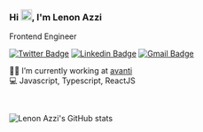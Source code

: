 ### Hi <img src="https://media.giphy.com/media/hvRJCLFzcasrR4ia7z/giphy.gif" width="20px">, I'm Lenon Azzi
Frontend Engineer

[![Twitter Badge](https://img.shields.io/badge/-@lenonazzi-2d175f?style=flat-square&labelColor=2d175f&logo=twitter&logoColor=white&link=https://twitter.com/lenonazzi)](https://twitter.com/lenonazzi) 
[![Linkedin Badge](https://img.shields.io/badge/-Lenon%20Azzi-2d175f?style=flat-square&logo=Linkedin&logoColor=white&link=https://www.linkedin.com/in/lenonazzi/)](https://www.linkedin.com/in/lenonazzi/) 
[![Gmail Badge](https://img.shields.io/badge/-azzilenon@gmail.com-2d175f?style=flat-square&logo=Gmail&logoColor=white&link=mailto:azzilenon@gmail.com)](mailto:azzilenon@gmail.com)

:man_technologist: I’m currently working at [avanti](https://github.com/avanti) <br/>
:computer: Javascript, Typescript, ReactJS

<br/>

![Lenon Azzi's GitHub stats](https://github-readme-stats.vercel.app/api?username=lenonazzi&show_icons=true&theme=dracula&include_all_commits=true&count_private=true)
